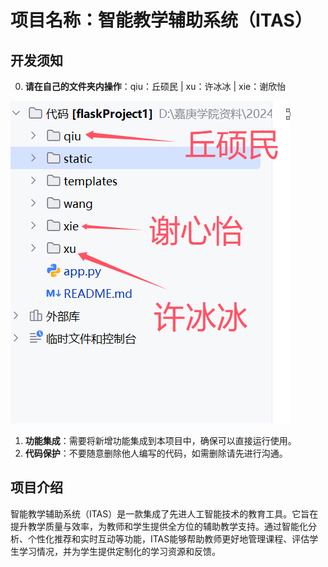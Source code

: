 # 项目名称：智能教学辅助系统（ITAS）

## 开发须知
0. **请在自己的文件夹内操作**：qiu：丘硕民 \| xu：许冰冰 \| xie：谢欣怡

![项目图片](static/img_1.png)

1. **功能集成**：需要将新增功能集成到本项目中，确保可以直接运行使用。
2. **代码保护**：不要随意删除他人编写的代码，如需删除请先进行沟通。

## 项目介绍

智能教学辅助系统（ITAS）是一款集成了先进人工智能技术的教育工具。它旨在提升教学质量与效率，为教师和学生提供全方位的辅助教学支持。通过智能化分析、个性化推荐和实时互动等功能，ITAS能够帮助教师更好地管理课程、评估学生学习情况，并为学生提供定制化的学习资源和反馈。